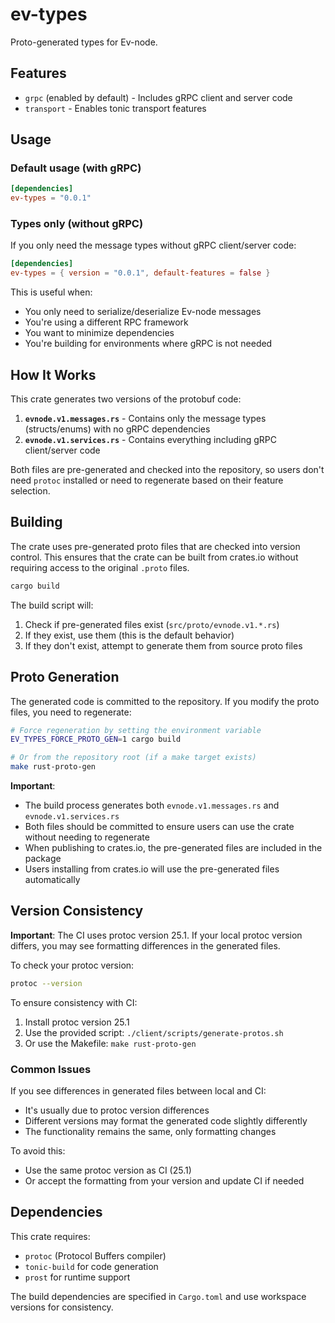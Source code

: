 # ev-types

Proto-generated types for Ev-node.

## Features

- `grpc` (enabled by default) - Includes gRPC client and server code
- `transport` - Enables tonic transport features

## Usage

### Default usage (with gRPC)

```toml
[dependencies]
ev-types = "0.0.1"
```

### Types only (without gRPC)

If you only need the message types without gRPC client/server code:

```toml
[dependencies]
ev-types = { version = "0.0.1", default-features = false }
```

This is useful when:

- You only need to serialize/deserialize Ev-node messages
- You're using a different RPC framework
- You want to minimize dependencies
- You're building for environments where gRPC is not needed

## How It Works

This crate generates two versions of the protobuf code:

1. **`evnode.v1.messages.rs`** - Contains only the message types (structs/enums) with no gRPC dependencies
2. **`evnode.v1.services.rs`** - Contains everything including gRPC client/server code

Both files are pre-generated and checked into the repository, so users don't need `protoc` installed or need to regenerate based on their feature selection.

## Building

The crate uses pre-generated proto files that are checked into version control. This ensures that the crate can be built from crates.io without requiring access to the original `.proto` files.

```bash
cargo build
```

The build script will:

1. Check if pre-generated files exist (`src/proto/evnode.v1.*.rs`)
2. If they exist, use them (this is the default behavior)
3. If they don't exist, attempt to generate them from source proto files

## Proto Generation

The generated code is committed to the repository. If you modify the proto files, you need to regenerate:

```bash
# Force regeneration by setting the environment variable
EV_TYPES_FORCE_PROTO_GEN=1 cargo build

# Or from the repository root (if a make target exists)
make rust-proto-gen
```

**Important**:

- The build process generates both `evnode.v1.messages.rs` and `evnode.v1.services.rs`
- Both files should be committed to ensure users can use the crate without needing to regenerate
- When publishing to crates.io, the pre-generated files are included in the package
- Users installing from crates.io will use the pre-generated files automatically

## Version Consistency

**Important**: The CI uses protoc version 25.1. If your local protoc version differs, you may see formatting differences in the generated files.

To check your protoc version:

```bash
protoc --version
```

To ensure consistency with CI:

1. Install protoc version 25.1
2. Use the provided script: `./client/scripts/generate-protos.sh`
3. Or use the Makefile: `make rust-proto-gen`

### Common Issues

If you see differences in generated files between local and CI:

- It's usually due to protoc version differences
- Different versions may format the generated code slightly differently
- The functionality remains the same, only formatting changes

To avoid this:

- Use the same protoc version as CI (25.1)
- Or accept the formatting from your version and update CI if needed

## Dependencies

This crate requires:

- `protoc` (Protocol Buffers compiler)
- `tonic-build` for code generation
- `prost` for runtime support

The build dependencies are specified in `Cargo.toml` and use workspace versions for consistency.
